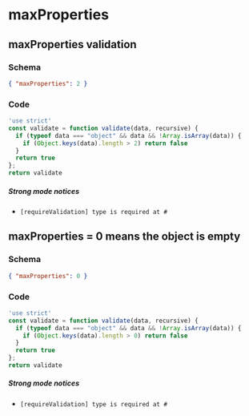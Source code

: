# maxProperties

## maxProperties validation

### Schema

```json
{ "maxProperties": 2 }
```

### Code

```js
'use strict'
const validate = function validate(data, recursive) {
  if (typeof data === "object" && data && !Array.isArray(data)) {
    if (Object.keys(data).length > 2) return false
  }
  return true
};
return validate
```

##### Strong mode notices

 * `[requireValidation] type is required at #`


## maxProperties = 0 means the object is empty

### Schema

```json
{ "maxProperties": 0 }
```

### Code

```js
'use strict'
const validate = function validate(data, recursive) {
  if (typeof data === "object" && data && !Array.isArray(data)) {
    if (Object.keys(data).length > 0) return false
  }
  return true
};
return validate
```

##### Strong mode notices

 * `[requireValidation] type is required at #`

